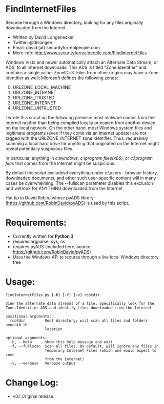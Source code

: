 FindInternetFiles
=============

Recurse through a Windows directory, looking for any files originally downloaded from the Internet.

* Written by David Longenecker
* Twitter: @dnlongen
* Email: david (at) securityforrealpeople.com
* More info: http://www.securityforrealpeople.com/FindInternetFiles

Windows Vista and newer automatically attach an Alternate Data Stream, or ADS, to all Internet downloads. This ADS is titled "Zone.Identifier" and contains a single value: ZoneID=3. Files from other origins may have a Zone Identifier as well; Microsoft defines the following zones:

0. URLZONE_LOCAL_MACHINE
1. URLZONE_INTRANET
2. URLZONE_TRUSTED
3. URLZONE_INTERNET
4. URLZONE_UNTRUSTED

I wrote this script on the following premise: most malware comes from the Internet rasther than being compiled locally or copied from another device on the local network. On the other hand, most Windows system files and legitimate programs (even if they come via an Internet update) are not tagged with the URLZONE_INTERNET zone identifier. Thus, recursively scanning a local hard drive for anything that originated on the Internet might reveal potentially suspicious files. 

In particular, anything in *c:\windows,* *c:\program files(x86)*, or *c:\program files* that comes from the Internet might be suspicious.

By default the script excludesd everything under c:\users - browser history, downloaded documents, and other such user-specific content will in many cases be overwhelming. The --fullscan parameter disables this exclusion and will look for ANYTHING downloaded from the Internet.

Hat tip to David Robin, whose pyADS library (https://github.com/RobinDavid/pyADS) is used by this script.

Requirements:
=============

* Currently written for **Python 3**
* requires argparse, sys, os
* requires pyADS (included here, source https://github.com/RobinDavid/pyADS)
* Uses the Windows API to recurse through a live local Windows directory tree

Usage:
=============

```
FindInternetFiles.py [-h] [-f] [-v] rootdir

View the alternate data streams of a file. Specifically look for the
Zone.Identifier ADS and identify files downloaded from the Internet.

positional arguments:
  rootdir         Root directory; will scan all files and folders beneath th
                  location

optional arguments:
  -h, --help      show this help message and exit
  -f, --fullscan  Scan all files. By default, will ignore any files in
                  Temporary Internet Files (which one would expect to come
                  from the Internet)
  -v, --verbose   Verbose output
```

Change Log:
=============

* v0.1 Original release.
